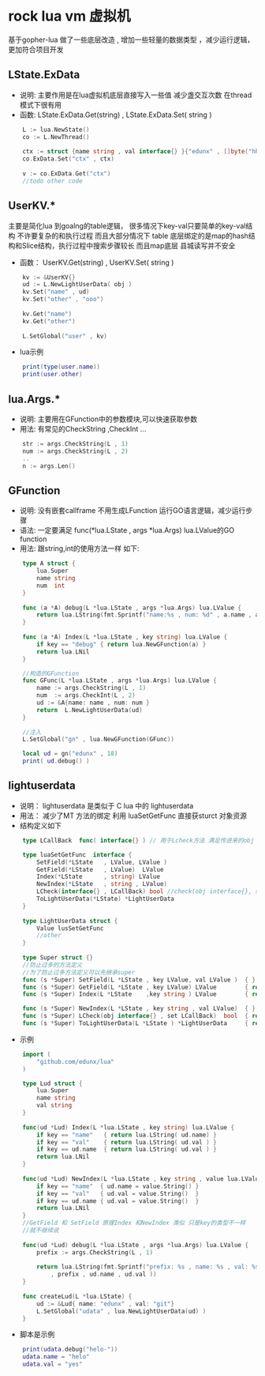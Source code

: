 # rock lua vm 虚拟机
基于gopher-lua 做了一些底层改造 , 增加一些轻量的数据类型 ，减少运行逻辑，更加符合项目开发

## LState.ExData
- 说明: 主要作用是在lua虚拟机底层直接写入一些值 减少盏交互次数 在thread 模式下很有用
- 函数: LState.ExData.Get(string) , LState.ExData.Set( string )
```go
    L := lua.NewState()
    co := L.NewThread()
    
    ctx := struct {name string , val interface{} }{"edunx" , []byte("hhh")}
    co.ExData.Set("ctx" , ctx)
    
    v := co.ExData.Get("ctx")
    //todo other code
```

## UserKV.*
主要是简化lua 到goalng的table逻辑， 很多情况下key-val只要简单的key-val结构 不许要复杂的和执行过程
而且大部分情况下 table 底层绑定的是map的hash结构和Slice结构，执行过程中搜索步骤较长 而且map底层
县城读写并不安全

- 函数： UserKV.Get(string) , UserKV.Set( string )
```go
    kv := &UserKV{}
    ud := L.NewLightUserData( obj )
    kv.Set("name" , ud)
    kv.Set("other" , "ooo")
    
    kv.Get("name")
    kv.Get("other")
    
    L.SetGlobal("user" , kv)
```
- lua示例
```lua
    print(type(user.name))
    print(user.other)
```


## lua.Args.*
- 说明: 主要用在GFunction中的参数模块,可以快速获取参数
- 用法: 有常见的CheckString ,CheckInt ...
```go
    str := args.CheckString(L , 1)
    num := args.CheckString(L , 2)
    ..
    n := args.Len()
```
## GFunction
- 说明: 没有嵌套callframe 不用生成LFunction 运行GO语言逻辑，减少运行步骤
- 语法: 一定要满足 func(*lua.LState , args *lua.Args) lua.LValue的GO function
- 用法: 跟string,int的使用方法一样 如下:
```go
    type A struct {
	    lua.Super
	    name string
	    num  int
    }
    
    func (a *A) debug(L *lua.LState , args *lua.Args) lua.LValue {
        return lua.LString(fmt.Sprintf("name:%s , num: %d" , a.name , a.num))	
    }
    
    func (a *A) Index(L *lua.LState , key string) lua.LValue {
        if key == "debug" { return lua.NewGFunction(a) }	
        return lua.LNil
    }

    //构造的GFunction
    func GFunc(L *lua.LState , args *lua.Args) lua.LValue {
        name := args.CheckString(L , 1)	
        num  := args.CheckInt(L , 2)
        ud := &A{name: name , num: num } 
        return  L.NewLightUserData(ud)
    }
    
    //注入 
    L.SetGlobal("gn" , lua.NewGFunction(GFunc))
```

```lua
    local ud = gn("edunx" , 18)
    print( ud.debug() )
```

## lightuserdata 
- 说明： lightuserdata 是类似于 C lua 中的 lightuserdata
- 用法： 减少了MT 方法的绑定 利用 luaSetGetFunc 直接获sturct 对象资源
- 结构定义如下
```go
    type LCallBack  func( interface{} ) // 用于Lcheck方法 满足传进来的obj 数据类型后 会把执行回调

    type luaSetGetFunc  interface {
        SetField(*LState   , LValue, LValue )
        GetField(*LState   , LValue)  LValue
        Index(*LState      , string) LValue
        NewIndex(*LState   , string , LValue)
        LCheck(interface{} , LCallBack) bool //check(obj interface{}, set func) bool
        ToLightUserData(*LState) *LightUserData
    }
    
    type LightUserData struct {
        Value lusSetGetFunc 	
        //other
    } 
    
    type Super struct {}
    //防止过多的方法定义
	//为了防止过多方法定义可以先继承super
    func (s *Super) SetField(L *LState , key LValue, val LValue )  { }
    func (s *Super) GetField(L *LState , key LValue) LValue        { return LNil }
    func (s *Super) Index(L *LState    ,key string ) LValue        { return LNil }

    func (s *Super) NewIndex(L *LState , key string , val LValue)  { }
    func (s *Super) LCheck(obj interface{} , set LCallBack)  bool  { return false }
    func (s *Super) ToLightUserData(L *LState ) *LightUserData     { return L.NewLightUserData(s) }
```

- 示例
```go
    import (
    	"github.com/edunx/lua"
    )

    type Lud struct {
        lua.Super	
        name string
        val string 
    }
    
    func(ud *Lud) Index(L *lua.LState , key string) lua.LValue {
        if key == "name"   { return lua.LString( ud.name) }
        if key == "val"    { return lua.LString( ud.val ) }
        if key == ud.name  { return lua.LString( ud.val ) }
        return lua.LNil
    }
    
    func(ud *Lud) NewIndex(L *lua.LState , key string , value lua.LValue) {
        if key == "name"  { ud.name = value.String() }	
        if key == "val"   { ud.val = value.String()  }
        if key == ud.name { ud.val = value.String()  }
        return lua.LNil
    }
    //GetField 和 SetField 原理Index 和NewIndex 类似 只是key的类型不一样
    //就不继续说
    
    func(ud *Lud) debug(L *lua.LState , args *lua.Args) lua.LValue {
    	prefix := args.CheckString(L , 1)
    	
    	return lua.LString(fmt.Sprintf("prefix: %s , name: %s , val: %s" 
    	    , prefix , ud.name , ud.val ))
    }
    
    func createLud(L *lua.LState) {
    	ud := &Lud{ name: "edunx" , val: "git"}
		L.SetGlobal("udata" , lua.NewLightUserData(ud) )
    }
```
- 脚本是示例
```lua
    print(udata.debug("helo-"))
    udata.name = "helo"
    udata.val = "yes"
```
